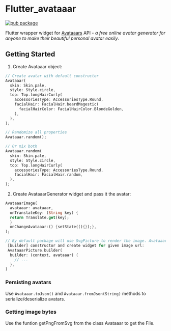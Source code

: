 # Flutter_avataaar

[![pub package](https://img.shields.io/pub/v/avataaar_image_2.svg)](https://pub.dartlang.org/packages/avataaar_image_2)

Flutter wrapper widget for [Avataaars](https://getavataaars.com/) API - *a free online avatar generator for anyone to make their beautiful personal avatar easily*.


## Getting Started

1. Create Avataaar object:
```Dart
// Create avatar with default constructor
Avataaar(
  skin: Skin.pale,
  style: Style.circle,
  top: Top.longHairCurly(
    accessoriesType: AccessoriesType.Round,
    facialHair: FacialHair.beardMagestic(
      facialHairColor: FacialHairColor.BlondeGolden,
    ),
  ),
);

// Randomize all properties
Avataaar.random();

// Or mix both
Avataaar.random(
  skin: Skin.pale,
  style: Style.circle,
  top: Top.longHairCurly(
    accessoriesType: AccessoriesType.Round,
    facialHair: FacialHair.random,
  ),
);
```

2. Create AvataaarGenerator widget and pass it the avatar:

```Dart
AvataaarImage(
  avataaar: avataaar,
  onTranslateKey: (String key) {
  return Translate.get(key);
  }
  onChangeAvataaar:() {setState((){});},
);

// By default package will use SvgPicture to render the image. AvataaarPicture could be used to create a custom
 [builder] constructor and create widget for given image url:
 AvataaarPicture.builder(
  builder: (context, avataaar) {
    // ...
  },
)
```

### Persisting avatars

Use `Avataaar.toJson()` and `Avataaar.fromJson(String)` methods to serialize/deserialize avatars.

### Getting image bytes

Use the funtion getPngFromSvg from the class Avataaar to get the File.
